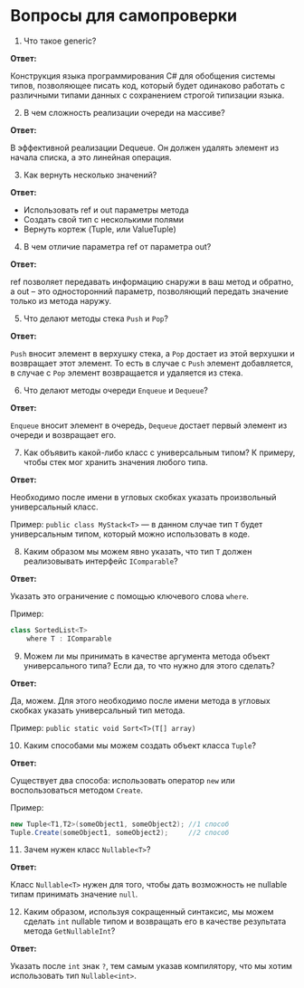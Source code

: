# Вопросы для самопроверки

1. Что такое generic?

**Ответ:**

Конструкция языка программирования C# для обобщения системы типов, позволяющее писать код, который будет одинаково работать с различными типами данных с сохранением строгой типизации языка.

2. В чем сложность реализации очереди на массиве?

**Ответ:**

В эффективной реализации Dequeue. Он должен удалять элемент из начала списка, а это линейная операция.

3. Как вернуть несколько значений?

**Ответ:**

- Использовать ref и out параметры метода
- Создать свой тип с несколькими полями
- Вернуть кортеж (Tuple, или ValueTuple)


4. В чем отличие параметра ref от параметра out?

**Ответ:**

ref позволяет передавать информацию снаружи в ваш метод и обратно, а out – это односторонний параметр, позволяющий передать значение только из метода наружу.

5. Что делают методы стека `Push` и `Pop`?

**Ответ:**

`Push` вносит элемент в верхушку стека, а `Pop` достает из этой верхушки и возвращает этот элемент. То есть в случае с `Push` элемент добавляется, в случае с `Pop` элемент возвращается и удаляется из стека.

6. Что делают методы очереди `Enqueue` и `Dequeue`?

**Ответ:**

`Enqueue` вносит элемент в очередь, `Dequeue` достает первый элемент из очереди и возвращает его.

7. Как объявить какой-либо класс с универсальным типом? К примеру, чтобы стек мог хранить значения любого типа.

**Ответ:**

Необходимо после имени в угловых скобках указать произвольный универсальный класс.

Пример: `public class MyStack<T>` — в данном случае тип `T` будет универсальным типом, который можно использовать в коде.

8. Каким образом мы можем явно указать, что тип `T` должен реализовывать интерфейс `IComparable`?

**Ответ:**

Указать это ограничение с помощью ключевого слова `where`.

Пример:

```cs
class SortedList<T>
    where T : IComparable
```

9. Можем ли мы принимать в качестве аргумента метода объект универсального типа? Если да, то что нужно для этого сделать?

**Ответ:**

Да, можем. Для этого необходимо после имени метода в угловых скобках указать универсальный тип метода.

Пример: `public static void Sort<T>(T[] array)`

10. Каким способами мы можем создать объект класса `Tuple`?

**Ответ:**

Существует два способа: использовать оператор `new` или воспользоваться методом `Create`.

Пример:

```cs
new Tuple<T1,T2>(someObject1, someObject2); //1 способ
Tuple.Create(someObject1, someObject2);     //2 способ
```

11. Зачем нужен класс `Nullable<T>`?

**Ответ:**

Класс `Nullable<T>` нужен для того, чтобы дать возможность не nullable типам принимать значение `null`.

12. Каким образом, используя сокращенный синтаксис, мы можем сделать `int` nullable типом и возвращать его в качестве результата метода `GetNullableInt`?

**Ответ:**

Указать после `int` знак `?`, тем самым указав компилятору, что мы хотим использовать тип `Nullable<int>`.

